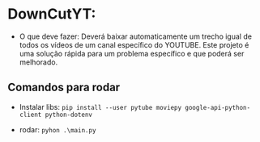 # DownCutYT:

- O que deve fazer: Deverá baixar automaticamente um trecho igual de todos os vídeos de um canal específico do YOUTUBE. Este projeto é uma solução rápida para um problema específico e que poderá ser melhorado.

## Comandos para rodar

- Instalar libs: `pip install --user pytube moviepy google-api-python-client python-dotenv`

- rodar: `pyhon .\main.py`